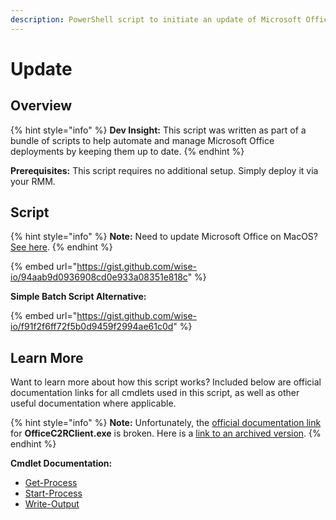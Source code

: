 ```yaml
---
description: PowerShell script to initiate an update of Microsoft Office products.
---
```


# Update

## Overview

{% hint style="info" %}
**Dev Insight:** This script was written as part of a bundle of scripts to help automate and manage Microsoft Office deployments by keeping them up to date.
{% endhint %}

**Prerequisites:** This script requires no additional setup. Simply deploy it via your RMM.

## Script

{% hint style="info" %}
**Note:** Need to update Microsoft Office on MacOS? [See here](https://docs.microsoft.com/en-us/deployoffice/mac/update-office-for-mac-using-msupdate).
{% endhint %}

{% embed url="https://gist.github.com/wise-io/94aab9d0936908cd0e933a08351e818c" %}

**Simple Batch Script Alternative:**

{% embed url="https://gist.github.com/wise-io/f91f2f6ff72f5b0d9459f2994ae61c0d" %}

## Learn More

Want to learn more about how this script works? Included below are official documentation links for all cmdlets used in this script, as well as other useful documentation where applicable.

{% hint style="info" %}
**Note:** Unfortunately, the [official documentation link](https://docs.microsoft.com/en-us/archive/blogs/odsupport/the-new-update-now-feature-for-office-2013-click-to-run-for-office365-and-its-associated-command-line-and-switches/) for **OfficeC2RClient.exe** is broken. Here is a [link to an archived version](https://web.archive.org/web/20190420045307/https://blogs.technet.microsoft.com/odsupport/2014/03/03/the-new-update-now-feature-for-office-2013-click-to-run-for-office365-and-its-associated-command-line-and-switches/).
{% endhint %}

**Cmdlet Documentation:**

* [Get-Process](https://docs.microsoft.com/en-us/powershell/module/microsoft.powershell.management/get-process?view=powershell-7.2)
* [Start-Process](https://docs.microsoft.com/en-us/powershell/module/microsoft.powershell.management/start-process?view=powershell-7.2)
* [Write-Output](https://docs.microsoft.com/en-us/powershell/module/microsoft.powershell.utility/write-output?view=powershell-7.2)
